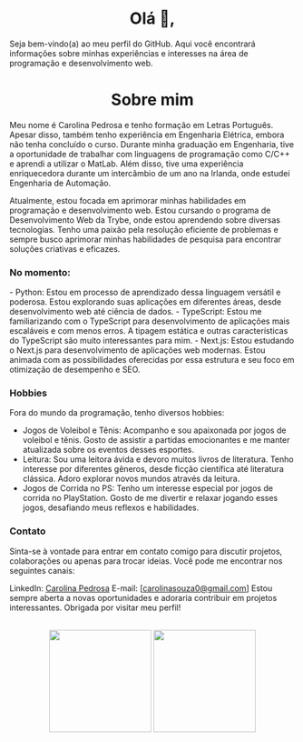 <h1 align="center">Olá 👋, </h1>
Seja bem-vindo(a) ao meu perfil do GitHub. Aqui você encontrará informações sobre minhas experiências e interesses na área de programação e desenvolvimento web.

<h1 align='center'>Sobre mim</h1>
Meu nome é Carolina Pedrosa e tenho formação em Letras Português. Apesar disso, também tenho experiência em Engenharia Elétrica, embora não tenha concluído o curso. Durante minha graduação em Engenharia, tive a oportunidade de trabalhar com linguagens de programação como C/C++ e aprendi a utilizar o MatLab. Além disso, tive uma experiência enriquecedora durante um intercâmbio de um ano na Irlanda, onde estudei Engenharia de Automação.

Atualmente, estou focada em aprimorar minhas habilidades em programação e desenvolvimento web. Estou cursando o programa de Desenvolvimento Web da Trybe, onde estou aprendendo sobre diversas tecnologias. Tenho uma paixão pela resolução eficiente de problemas e sempre busco aprimorar minhas habilidades de pesquisa para encontrar soluções criativas e eficazes.

<h3 align="left">No momento:</h3>
- Python: Estou em processo de aprendizado dessa linguagem versátil e poderosa. Estou explorando suas aplicações em diferentes áreas, desde desenvolvimento web até ciência de dados.
- TypeScript: Estou me familiarizando com o TypeScript para desenvolvimento de aplicações mais escaláveis e com menos erros. A tipagem estática e outras características do TypeScript são muito interessantes para mim.
- Next.js: Estou estudando o Next.js para desenvolvimento de aplicações web modernas. Estou animada com as possibilidades oferecidas por essa estrutura e seu foco em otimização de desempenho e SEO.

<h3 align="left">Hobbies</h3>
Fora do mundo da programação, tenho diversos hobbies:

- Jogos de Voleibol e Tênis: Acompanho e sou apaixonada por jogos de voleibol e tênis. Gosto de assistir a partidas emocionantes e me manter atualizada sobre os eventos desses esportes.
- Leitura: Sou uma leitora ávida e devoro muitos livros de literatura. Tenho interesse por diferentes gêneros, desde ficção científica até literatura clássica. Adoro explorar novos mundos através da leitura.
- Jogos de Corrida no PS: Tenho um interesse especial por jogos de corrida no PlayStation. Gosto de me divertir e relaxar jogando esses jogos, desafiando meus reflexos e habilidades.

<h3 align="left">Contato</h3>
Sinta-se à vontade para entrar em contato comigo para discutir projetos, colaborações ou apenas para trocar ideias. Você pode me encontrar nos seguintes canais:

LinkedIn: [Carolina Pedrosa](https://www.linkedin.com/in/carolina-pedrosa-dev/)
E-mail: [carolinasouza0@gmail.com]
Estou sempre aberta a novas oportunidades e adoraria contribuir em projetos interessantes. Obrigada por visitar meu perfil!

<br>

<!-- GITHUB STATUS -->
<div align="center">
  <img height="180em" src="https://github-readme-stats.vercel.app/api?username=carolinasouza0&show_icons=true&theme=dark&include_all_commits=true&count_private=true"/>
  <img height="180em" src="https://github-readme-stats.vercel.app/api/top-langs/?username=carolinasouza0&layout=compact&langs_count=10&theme=dark"/>

  <!-- TEMAS: dark, radical, merko, gruvbox, tokyonight, onedark, cobalt, synthwave, highcontrast, dracula -->
</div>

<br>


